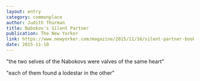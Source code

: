 ```yaml
---
layout: entry
category: commonplace
author: Judith Thurman
title: Nabokov's Silent Partner
publication: The New Yorker
link: https://www.newyorker.com/magazine/2015/11/16/silent-partner-books-judith-thurman
date: 2015-11-10
---
```


"the two selves of the Nabokovs were valves of the same heart"

"each of them found a lodestar in the other"
